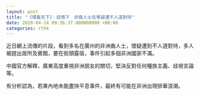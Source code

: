 ```yaml
---
layout: post
title: "《環看天下》：疫情下　非裔人士在粵疑遭不人道對待"
date: 2020-04-14 09:36:37.000000000 +08:00
categories: rthk
---
```


近日網上流傳的片段，看到多名在廣州的非洲裔人士，懷疑遭到不人道對待，多人被趕出居所及賓館，要在街頭露宿，事件引起多個非洲國家不滿。

中國官方解釋，廣東高度重視非洲朋友的關切，堅決反對任何種族主義、歧視言論等。

有分析認為，若果內地未能盡快平息事件，最終有可能在非洲出現排華浪潮。
